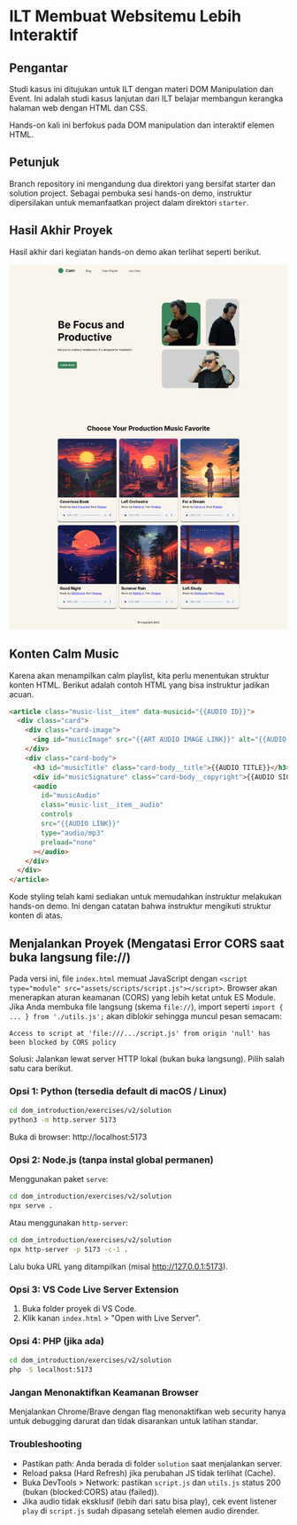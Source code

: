 # ILT Membuat Websitemu Lebih Interaktif

## Pengantar

Studi kasus ini ditujukan untuk ILT dengan materi DOM Manipulation dan Event. Ini adalah studi kasus lanjutan dari ILT belajar membangun kerangka halaman web dengan HTML dan CSS.

Hands-on kali ini berfokus pada DOM manipulation dan interaktif elemen HTML.

## Petunjuk

Branch repository ini mengandung dua direktori yang bersifat starter dan solution project. Sebagai pembuka sesi hands-on demo, instruktur dipersilakan untuk memanfaatkan project dalam direktori `starter`.

## Hasil Akhir Proyek

Hasil akhir dari kegiatan hands-on demo akan terlihat seperti berikut.

![Calm Headphone](calm-headphones-final.png?raw=true)

## Konten Calm Music

Karena akan menampilkan calm playlist, kita perlu menentukan struktur konten HTML. Berikut adalah contoh HTML yang bisa instruktur jadikan acuan.

```html
<article class="music-list__item" data-musicid="{{AUDIO ID}}">
  <div class="card">
    <div class="card-image">
      <img id="musicImage" src="{{ART AUDIO IMAGE LINK}}" alt="{{AUDIO TITLE}}" />
    </div>
    <div class="card-body">
      <h3 id="musicTitle" class="card-body__title">{{AUDIO TITLE}}</h3>
      <div id="musicSignature" class="card-body__copyright">{{AUDIO SIGNATURE}}</div>
      <audio
        id="musicAudio"
        class="music-list__item__audio"
        controls
        src="{{AUDIO LINK}}"
        type="audio/mp3"
        preload="none"
      ></audio>
    </div>
  </div>
</article>
```

Kode styling telah kami sediakan untuk memudahkan instruktur melakukan hands-on demo. Ini dengan catatan bahwa instruktur mengikuti struktur konten di atas.

## Menjalankan Proyek (Mengatasi Error CORS saat buka langsung file://)

Pada versi ini, file `index.html` memuat JavaScript dengan `<script type="module" src="assets/scripts/script.js"></script>`. Browser akan menerapkan aturan keamanan (CORS) yang lebih ketat untuk ES Module. Jika Anda membuka file langsung (skema `file://`), import seperti `import { ... } from './utils.js';` akan diblokir sehingga muncul pesan semacam:

```
Access to script at 'file:///.../script.js' from origin 'null' has been blocked by CORS policy
```

Solusi: Jalankan lewat server HTTP lokal (bukan buka langsung). Pilih salah satu cara berikut.

### Opsi 1: Python (tersedia default di macOS / Linux)
```bash
cd dom_introduction/exercises/v2/solution
python3 -m http.server 5173
```
Buka di browser: http://localhost:5173

### Opsi 2: Node.js (tanpa instal global permanen)
Menggunakan paket `serve`:
```bash
cd dom_introduction/exercises/v2/solution
npx serve .
```
Atau menggunakan `http-server`:
```bash
cd dom_introduction/exercises/v2/solution
npx http-server -p 5173 -c-1 .
```
Lalu buka URL yang ditampilkan (misal http://127.0.0.1:5173).

### Opsi 3: VS Code Live Server Extension
1. Buka folder proyek di VS Code.
2. Klik kanan `index.html` > "Open with Live Server".

### Opsi 4: PHP (jika ada)
```bash
cd dom_introduction/exercises/v2/solution
php -S localhost:5173
```

### Jangan Menonaktifkan Keamanan Browser
Menjalankan Chrome/Brave dengan flag menonaktifkan web security hanya untuk debugging darurat dan tidak disarankan untuk latihan standar.

### Troubleshooting
- Pastikan path: Anda berada di folder `solution` saat menjalankan server.
- Reload paksa (Hard Refresh) jika perubahan JS tidak terlihat (Cache).
- Buka DevTools > Network: pastikan `script.js` dan `utils.js` status 200 (bukan (blocked:CORS) atau (failed)).
- Jika audio tidak eksklusif (lebih dari satu bisa play), cek event listener `play` di `script.js` sudah dipasang setelah elemen audio dirender.
